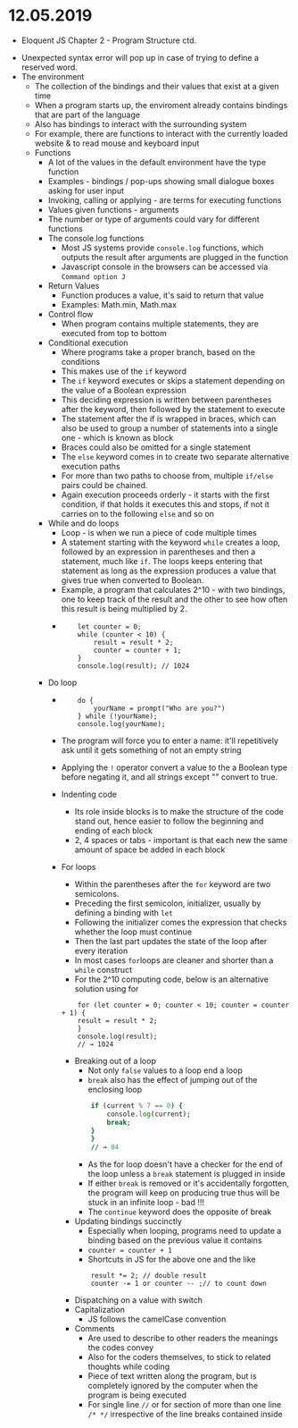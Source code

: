 # 12.05.2019
* Eloquent JS Chapter 2 - Program Structure ctd.
- Unexpected syntax error will pop up in case of trying to define a reserved word.
- The environment
    - The collection of the bindings and their values that exist at a given time
    - When a program starts up, the enviroment already contains bindings that are part of the language 
    - Also has bindings to interact with the surrounding system
    - For example, there are functions to interact with the currently loaded website & to read mouse and keyboard input
    - Functions
        - A lot of the values in the default environment have the type function
        - Examples - bindings / pop-ups showing small dialogue boxes asking for user input
        - Invoking, calling or applying - are terms for executing functions
        - Values given functions - arguments
        - The number or type of arguments could vary for different functions
        - The console.log functions
            - Most JS systems provide `console.log` functions, which outputs the result after arguments are plugged in the function
            - Javascript console in the browsers can be accessed via `Command option J`
        - Return Values
            - Function produces a value, it's said to return that value
            - Examples: Math.min, Math.max
        - Control flow
            - When program contains multiple statements, they are executed from top to bottom
        - Conditional execution
            - Where programs take a proper branch, based on the conditions
            - This makes use of the `if` keyword
            - The `if` keyword executes or skips a statement depending on the value of a Boolean expression
            - This deciding expression is written between parentheses after the keyword, then followed by the statement to execute
            - The statement after the if is wrapped in braces, which can also be used to group a number of statements into a single one - which is known as block
            - Braces could also be omitted for a single statement
            - The `else` keyword  comes in to create two separate alternative execution paths
            - For more than two paths to choose from, multiple `if/else` pairs could be chained.
            - Again execution proceeds orderly - it starts with the first condition, if that holds it executes this and stops, if not it carries on to the following `else` and so on
        - While and do loops
            - Loop - is when we run a piece of code multiple times
            - A statement starting with the keyword `while` creates a loop, followed by an expression in parentheses and then a statement, much like `if`. The loops keeps entering that statement as long as the expression produces a value that gives true when converted to Boolean.
            - Example, a program that calculates 2^10 - with two bindings, one to keep track of the result and the other to see how often this result is being multiplied by 2.
            - ``` let result = 1;
                  let counter = 0;
                  while (counter < 10) {
                      result = result * 2;
                      counter = counter + 1;
                  }
                  console.log(result); // 1024
              ```
        - Do loop
            - ``` let yourName;
                  do {
                      yourName = prompt("Who are you?")
                  } while (!yourName);
                  console.log(yourName);
              ```
            - The program will force you to enter a name: it'll repetitively ask until it gets something of not an empty string
            - Applying the `!` operator convert a value to the a Boolean type before negating it, and all strings except "" convert to true. 
            - Indenting code
                - Its role inside blocks is to make the structure of the code stand out, hence easier to follow the beginning and ending of each block
                - 2, 4 spaces or tabs - important is that each new the same amount of space be added in each block
            - For loops
                - Within the parentheses after the `for` keyword are two semicolons.
                - Preceding the first semicolon, initializer, usually by defining a binding with `let`
                - Following the initializer comes the expression that checks whether the loop must continue
                - Then the last part updates the state of the loop after every iteration
                - In most cases `for`loops are cleaner and shorter than a `while` construct
                - For the 2^10 computing code, below is an alternative solution using for

                ```let result = 1;
                    for (let counter = 0; counter < 10; counter = counter + 1) {
                    result = result * 2;
                    }
                    console.log(result);
                    // → 1024
                ``` 
                - Breaking out of a loop
                    - Not only `false` values to a loop end a loop
                    - `break` also has the effect of jumping out of the enclosing loop
                    ```for (let current = 80; ; current = current + 4) {
                        if (current % 7 == 0) {
                            console.log(current);
                            break;
                        }
                        }
                        // → 84
                    ```
                    - As the for loop doesn't have a checker for the end of the loop unless a `break` statement is plugged in inside
                    - If either `break` is removed or it's accidentally forgotten, the program will keep on producing true thus will be stuck in an infinite loop - bad !!!
                    - The `continue` keyword does the opposite of break
                - Updating bindings succinctly
                    - Especially when looping, programs need to update a binding based on the previous value it contains
                    - `counter = counter + 1`
                    - Shortcuts in JS for the above one and the like 
                    ``` counter += 1 or counter ++;
                        result *= 2; // double result
                        counter -= 1 or counter -- ;// to count down
                     ```
                - Dispatching on a value with switch
                - Capitalization
                    - JS follows the camelCase convention
                - Comments
                    - Are used to describe to other readers the meanings the codes convey
                    - Also for the coders themselves, to stick to related thoughts while coding
                    - Piece of text written along the program, but is completely ignored by the computer when the program is being executed
                    - For single line `//` or for section of more than one line `/* */` irrespective of the line breaks contained inside
